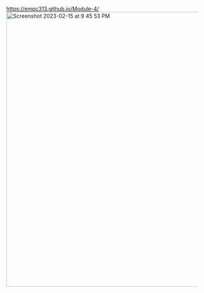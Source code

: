 https://empc313.github.io/Module-4/
<img width="723" alt="Screenshot 2023-02-15 at 9 45 53 PM" src="https://user-images.githubusercontent.com/122828454/219271034-13d46f05-f4c3-45df-89d6-36fc050024ed.png">
